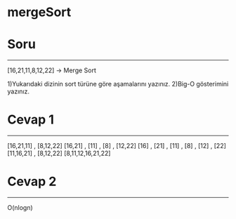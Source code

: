 # mergeSort

# Soru
---
[16,21,11,8,12,22] -> Merge Sort

1)Yukarıdaki dizinin sort türüne göre aşamalarını yazınız.
2)Big-O gösterimini yazınız.

# Cevap 1
---
[16,21,11] , [8,12,22]
[16,21] , [11] , [8] , [12,22]
[16] , [21] , [11] , [8] , [12] , [22]
[11,16,21] , [8,12,22]
[8,11,12,16,21,22]

# Cevap 2
---
O(nlogn)